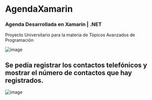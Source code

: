 # AgendaXamarin

  ### Agenda Desarrollada en Xamarin | .NET
  Proyecto Universitario para la materia de Tópicos Avanzados de Programación
  
  ![image](https://user-images.githubusercontent.com/39593984/197306640-3c9315a8-4647-49c3-9718-9588434bf1ab.png)

## Se pedía registrar los contactos telefónicos y mostrar el número de contactos que hay registrados.

![image](https://user-images.githubusercontent.com/39593984/197306700-3cd78158-3120-4e34-a6f2-2dec170ab325.png)
